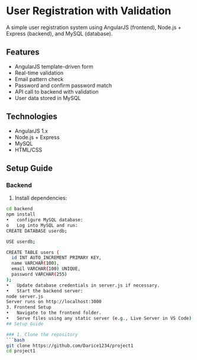 # User Registration with Validation

A simple user registration system using AngularJS (frontend), Node.js + Express (backend), and MySQL (database).

##  Features

- AngularJS template-driven form
- Real-time validation
- Email pattern check
- Password and confirm password match
- API call to backend with validation
- User data stored in MySQL

## Technologies

- AngularJS 1.x
- Node.js + Express
- MySQL
- HTML/CSS

##  Setup Guide

###  Backend

1. Install dependencies:
```bash
cd backend
npm install
•	configure MySQL database:
o	Log into MySQL and run:
CREATE DATABASE userdb;

USE userdb;

CREATE TABLE users (
  id INT AUTO_INCREMENT PRIMARY KEY,
  name VARCHAR(100),
  email VARCHAR(100) UNIQUE,
  password VARCHAR(255)
);
•	Update database credentials in server.js if necessary.
•	Start the backend server:
node server.js
Server runs on http://localhost:3000
3. Frontend Setup
•	Navigate to the frontend folder.
•	Serve files using any static server (e.g., Live Server in VS Code) or open index.html in a browser.
## Setup Guide

### 1. Clone the repository
```bash
git clone https://github.com/Darice1234/project1
cd project1

